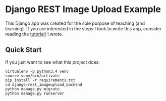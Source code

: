 # Django REST Image Upload Example
This Django app was created for the sole purpose of teaching (and learning). If you are interested in the
steps I took to write this app, consider reading the [tutorial/](Tutorial) I wrote.


## Quick Start
If you just want to see what this project does:
```
virtualenv -p python3.4 venv
source venv/bin/activate
pip install -r requirements.txt
cd django-rest_imageupload_backend
python manage.py migrate
python manage.py runserver
```
